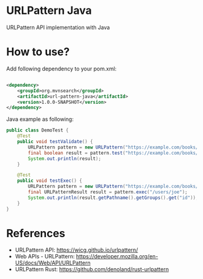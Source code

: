 URLPattern Java
=================

URLPattern API implementation with Java

# How to use?

Add following dependency to your pom.xml:

```xml

<dependency>
    <groupId>org.mvnsearch</groupId>
    <artifactId>url-pattern-java</artifactId>
    <version>1.0.0-SNAPSHOT</version>
</dependency>
```
     
Java example as following: 

```java
public class DemoTest {
    @Test
    public void testValidate() {
        URLPattern pattern = new URLPattern("https://example.com/books/:id");
        final boolean result = pattern.test("https://example.com/books/123");
        System.out.println(result);
    }

    @Test
    public void testExec() {
        URLPattern pattern = new URLPattern("https://example.com/books/:id");
        final URLPatternResult result = pattern.exec("/users/joe");
        System.out.println(result.getPathname().getGroups().get("id"));
    }
}
```

# References

* URLPattern API: https://wicg.github.io/urlpattern/
* Web APIs - URLPattern:  https://developer.mozilla.org/en-US/docs/Web/API/URLPattern
* URLPattern Rust: https://github.com/denoland/rust-urlpattern